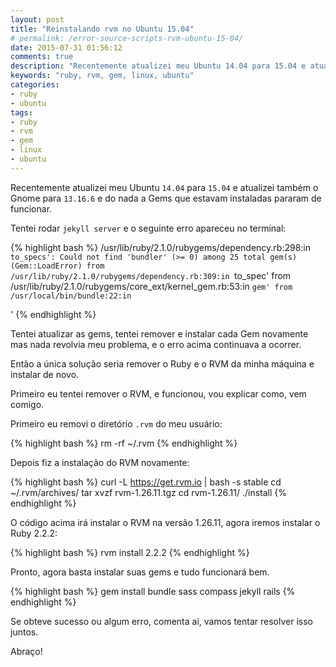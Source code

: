```yaml
---
layout: post
title: "Reinstalando rvm no Ubuntu 15.04"
# permalink: /error-source-scripts-rvm-ubuntu-15-04/
date: 2015-07-31 01:56:12
comments: true
description: "Recentemente atualizei meu Ubuntu 14.04 para 15.04 e atualizei também o Gnome para 13.16.6 e do nada a Gems que estavam instaladas pararam de funcionar"
keywords: "ruby, rvm, gem, linux, ubuntu"
categories:
- ruby
- ubuntu
tags:
- ruby
- rvm
- gem
- linux
- ubuntu
---
```


Recentemente atualizei meu Ubuntu `14.04` para `15.04` e atualizei também o Gnome para `13.16.6` e do nada a Gems que estavam instaladas pararam de funcionar.

Tentei rodar `jekyll server` e o seguinte erro apareceu no terminal:

{% highlight bash %}
/usr/lib/ruby/2.1.0/rubygems/dependency.rb:298:in `to_specs': Could not find 'bundler' (>= 0) among 25 total gem(s) (Gem::LoadError)
  from /usr/lib/ruby/2.1.0/rubygems/dependency.rb:309:in `to_spec'
  from /usr/lib/ruby/2.1.0/rubygems/core_ext/kernel_gem.rb:53:in `gem'
  from /usr/local/bin/bundle:22:in `<main>'
{% endhighlight %}

Tentei atualizar as gems, tentei remover e instalar cada Gem novamente mas nada revolvia meu problema, e o erro acima continuava a ocorrer.

Então a única solução seria remover o Ruby e o RVM da minha máquina e instalar de novo.

Primeiro eu tentei remover o RVM, e funcionou, vou explicar como, vem comigo.

Primeiro eu removi o diretório `.rvm` do meu usuário:

{% highlight bash %}
rm -rf ~/.rvm
{% endhighlight %}

Depois fiz a instalação do RVM novamente:

{% highlight bash %}
curl -L https://get.rvm.io | bash -s stable
cd ~/.rvm/archives/
tar xvzf rvm-1.26.11.tgz
cd rvm-1.26.11/
./install
{% endhighlight %}

O código acima irá instalar o RVM na versão 1.26.11, agora iremos instalar o Ruby 2.2.2:

{% highlight bash %}
rvm install 2.2.2
{% endhighlight %}

Pronto, agora basta instalar suas gems e tudo funcionará bem.

{% highlight bash %}
gem install bundle sass compass jekyll rails
{% endhighlight %}

Se obteve sucesso ou algum erro, comenta ai, vamos tentar resolver isso juntos.

Abraço!
